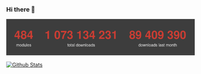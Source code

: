 ### Hi there 👋

<!--
**tunnckoCore/tunnckocore** is a ✨ _special_ ✨ repository because its `README.md` (this file) appears on your GitHub profile.

Here are some ideas to get you started:

- 🔭 I’m currently working on ...
- 🌱 I’m currently learning ...
- 👯 I’m looking to collaborate on ...
- 🤔 I’m looking for help with ...
- 💬 Ask me about ...
- 📫 How to reach me: ...
- 😄 Pronouns: ...
- ⚡ Fun fact: ...
-->

[![](./tunnckocore-2020-11-18.png)](http://npm-stats.com/tunnckocore "as of November 2020")


[![Github Stats](https://github-readme-stats.vercel.app/api?username=tunnckoCore&count_private=true&show_icons=true&include_all_commits=true)](https://github-readme-stats.vercel.app)
